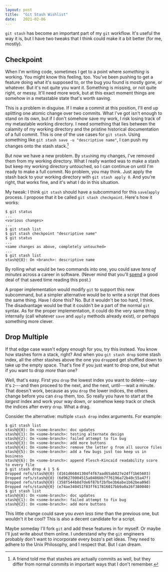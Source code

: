 ```yaml
---
layout: post
title:  "Git Stash Wishlist"
date:   2021-02-06
---
```


`git stash` has become an important part of my `git` workflow. It's useful the
way it is, but I have two tweaks that I think could make it a bit better (for
me, mostly).

## Checkpoint

When I'm writing code, sometimes I get to a point where *something* is working.
You might know this feeling, too. You've been pushing to get a feature doing
what it's supposed to, or the bug you found is mostly gone, or whatever. But
it's not quite you want it. Something is missing, or not quite right, or messy.
It'll need more work, but at this exact moment things are somehow in a
metastable state that's worth saving.

This is a problem in disguise. If I make a commit at this position, I'll end up
splitting one atomic change over two commits. What I've got isn't enough to
stand on its own, but if I don't somehow save my work, I risk losing track of my
metastable working directory. I need something that lies between the calamity of
my working directory and the pristine historical documentation of a full commit.
This is one of the use cases for `git stash`. Using something like `git stash
save -u "descriptive name"`, I can push my changes onto the stash stack.[^1]

But now we have a new problem. By `stash`ing my changes, I've removed them from
my working directory. What I really wanted was to make a stash but keep my
working directory untouched, so I can continue on until I'm ready to make a full
commit. No problem, you may think. Just apply the stash back to your working
directory with `git stash apply 0`. And you're right, that works fine, and it's
what I do in this situation.

My tweak: I think `git stash` should have a subcommand for this `save`/`apply`
process. I propose that it be called `git stash checkpoint`. Here's how it
works:

```
$ git status
...
<various changes>
...
$ git stash list
$ git stash checkpoint "descriptive name"
$ git status
...
<same changes as above, completely untouched>
...
$ git stash list
stash@{0}: On <branch>: descriptive name
```

By rolling what would be two commands into one, you could save *tens of minutes*
across a career in software. (Never mind that you'll [spend][0] a good deal of
that saved time reading this post.)

[0]: https://what-if.xkcd.com/22/

A proper implementation would modify `git` to support this new subcommand, but a
simpler alternative would be to write a script that does the same thing. Have I
done this? No. But it wouldn't be too hard, I think. The disadvantage would be
that it couldn't be a part of the normal `git` syntax. As for the proper
implementation, it could do the very same thing internally (call whatever `save`
and `apply` methods already exist), or perhaps something more clever.

## Drop Multiple

If that edge case wasn't edgey enough for you, try this instead. You know how
stashes form a stack, right? And when you `git stash drop` some stash index, all
the other stashes above the one you `drop`ped get shuffled down to take up the
empty space. That's fine if you just want to drop one, but what if you want to
drop *more* than one?

Well, that's easy. First you `drop` the lowest index you want to delete---say
it's `2`---and then proceed to the next, and the next, until---wait a minute.
That doesn't work, because as you `drop` the lower indices, the others change
before you can `drop` them, too. So really you have to start at the *largest*
index and work your way down, or somehow keep track or check the indices after
every `drop`. What a drag.

Consider the alternative: multiple `stash drop` index arguments. For example:

```
$ git stash list
stash@{0}: On <some-branch>: doc updates
stash@{1}: On <some-branch>: testing alternate design
stash@{2}: On <some-branch>: failed attempt to fix bug
stash@{3}: On <some-branch>: add more buttons
stash@{4}: On <some-branch>: remove the letter g from all source files
stash@{5}: On <some-branch>: add a few bugs just too keep us in business
stash@{6}: On <some-branch>: append Flesch-Kincaid readability score to every file
$ git stash drop 4 1 5 6
Dropped refs/stash@{0} (d161d66841304f4f67aad65ab027e24ff1b65603)
Dropped refs/stash@{0} (6d96270004515a0486bb7f76196a72b40c55a47f)
Dropped refs/stash@{0} (358f544b8d7de6f87bf2bfbe3b6abe1b62bea09d)
Dropped refs/stash@{0} (e74ae340451f83ff617816017bb9a0a26f380040)
$ git stash list
stash@{0}: On <some-branch>: doc updates
stash@{1}: On <some-branch>: failed attempt to fix bug
stash@{2}: On <some-branch>: add more buttons
```

This little change could save you *even less time* than the previous one, but
wouldn't it be cool? This is also a decent candidate for a script.

Maybe someday I'll fork `git` and add these features in for myself. Or maybe
I'll just write about them online. I understand why the `git` engineers probably
don't want to incorporate every bozo's pet ideas. They need to adhere to the
Unix Philosophy, and I respect that. But I can dream.

[^1]: A friend told me that stashes are actually commits as well, but they
      differ from normal commits in important ways that I don't remember.
